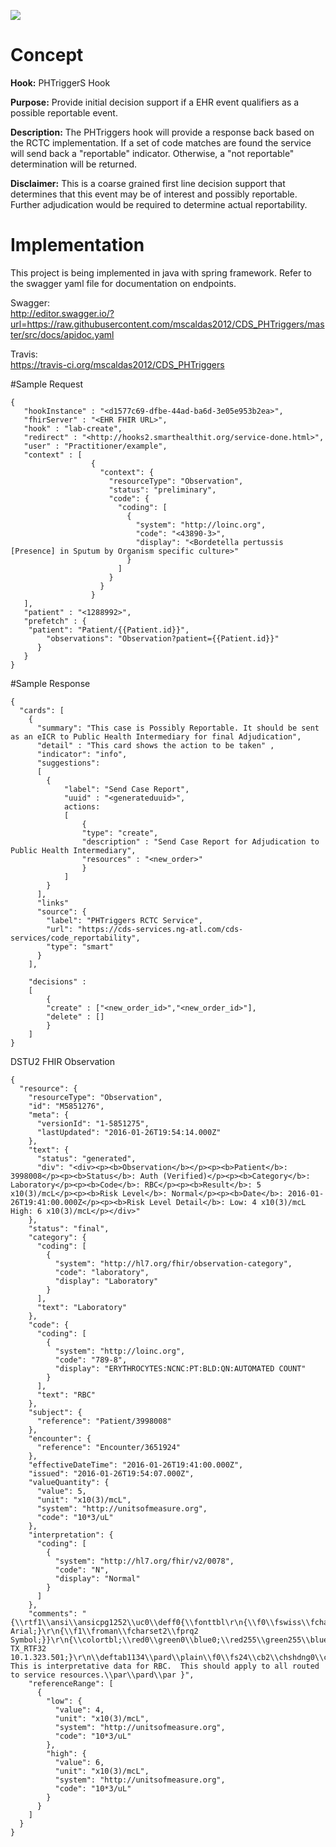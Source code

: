 <a href="https://travis-ci.org/mscaldas2012/CDS_PHTriggers"><img src="https://travis-ci.org/mscaldas2012/CDS_PHTriggers.svg?branch=master"></img></a>
# Concept

**Hook:** PHTriggerS Hook

**Purpose:** Provide initial decision support if a EHR event qualifiers as a possible reportable event.

**Description:** The PHTriggers hook will provide a response back based on the RCTC implementation. If a set of code
matches are found the service will send back a "reportable" indicator. Otherwise, a "not reportable" determination will 
be returned.

**Disclaimer:** This is a coarse grained first line decision support that determines that this event may be
of interest and possibly reportable. Further adjudication would be required to determine actual reportability.

# Implementation

This project is being implemented in java with spring framework. Refer to the swagger yaml file for documentation on
endpoints.

Swagger:<BR>
http://editor.swagger.io/?url=https://raw.githubusercontent.com/mscaldas2012/CDS_PHTriggers/master/src/docs/apidoc.yaml


Travis:<BR>
https://travis-ci.org/mscaldas2012/CDS_PHTriggers

#Sample Request
```
{
   "hookInstance" : "<d1577c69-dfbe-44ad-ba6d-3e05e953b2ea>",
   "fhirServer" : "<EHR FHIR URL>",
   "hook" : "lab-create",
   "redirect" : "<http://hooks2.smarthealthit.org/service-done.html>",
   "user" : "Practitioner/example",
   "context" : [
                  {
                    "context": {
                      "resourceType": "Observation",
                      "status": "preliminary",
                      "code": {
                        "coding": [
                          {
                            "system": "http://loinc.org",
                            "code": "<43890-3>",
                            "display": "<Bordetella pertussis [Presence] in Sputum by Organism specific culture>"
                          }
                        ]
                      }
                    }
                  }
   ],
   "patient" : "<1288992>",
   "prefetch" : {   
   	"patient": "Patient/{{Patient.id}}",
        "observations": "Observation?patient={{Patient.id}}"
      }
   }
}
```


#Sample Response
```
{
  "cards": [
	{
      "summary": "This case is Possibly Reportable. It should be sent as an eICR to Public Health Intermediary for final Adjudication",
      "detail" : "This card shows the action to be taken" ,
      "indicator": "info",
      "suggestions":
      [
      	{
      		"label": "Send Case Report",
      		"uuid" : "<generateduuid>",
      		actions: 
      		[
      			{
   				"type": "create",
   				"description" : "Send Case Report for Adjudication to Public Health Intermediary", 
   				"resources" : "<new_order>"
      			}
      		]
      	}
      ],
      "links"
      "source": {
        "label": "PHTriggers RCTC Service",
        "url": "https://cds-services.ng-atl.com/cds-services/code_reportability",
        "type": "smart"
      }
    ],

    "decisions" : 
    [
    	{
    	"create" : ["<new_order_id>","<new_order_id>"],
    	"delete" : []
    	}
	]
}

```

DSTU2 FHIR Observation

```
{
  "resource": {
    "resourceType": "Observation",
    "id": "M5851276",
    "meta": {
      "versionId": "1-5851275",
      "lastUpdated": "2016-01-26T19:54:14.000Z"
    },
    "text": {
      "status": "generated",
      "div": "<div><p><b>Observation</b></p><p><b>Patient</b>: 3998008</p><p><b>Status</b>: Auth (Verified)</p><p><b>Category</b>: Laboratory</p><p><b>Code</b>: RBC</p><p><b>Result</b>: 5 x10(3)/mcL</p><p><b>Risk Level</b>: Normal</p><p><b>Date</b>: 2016-01-26T19:41:00.000Z</p><p><b>Risk Level Detail</b>: Low: 4 x10(3)/mcL High: 6 x10(3)/mcL</p></div>"
    },
    "status": "final",
    "category": {
      "coding": [
        {
          "system": "http://hl7.org/fhir/observation-category",
          "code": "laboratory",
          "display": "Laboratory"
        }
      ],
      "text": "Laboratory"
    },
    "code": {
      "coding": [
        {
          "system": "http://loinc.org",
          "code": "789-8",
          "display": "ERYTHROCYTES:NCNC:PT:BLD:QN:AUTOMATED COUNT"
        }
      ],
      "text": "RBC"
    },
    "subject": {
      "reference": "Patient/3998008"
    },
    "encounter": {
      "reference": "Encounter/3651924"
    },
    "effectiveDateTime": "2016-01-26T19:41:00.000Z",
    "issued": "2016-01-26T19:54:07.000Z",
    "valueQuantity": {
      "value": 5,
      "unit": "x10(3)/mcL",
      "system": "http://unitsofmeasure.org",
      "code": "10*3/uL"
    },
    "interpretation": {
      "coding": [
        {
          "system": "http://hl7.org/fhir/v2/0078",
          "code": "N",
          "display": "Normal"
        }
      ]
    },
    "comments": "{\\rtf1\\ansi\\ansicpg1252\\uc0\\deff0{\\fonttbl\r\n{\\f0\\fswiss\\fcharset0\\fprq2 Arial;}\r\n{\\f1\\froman\\fcharset2\\fprq2 Symbol;}}\r\n{\\colortbl;\\red0\\green0\\blue0;\\red255\\green255\\blue255;}\r\n{\\*\\generator TX_RTF32 10.1.323.501;}\r\n\\deftab1134\\pard\\plain\\f0\\fs24\\cb2\\chshdng0\\chcfpat0\\chcbpat2 This is interpretative data for RBC.  This should apply to all routed to service resources.\\par\\pard\\par }",
    "referenceRange": [
      {
        "low": {
          "value": 4,
          "unit": "x10(3)/mcL",
          "system": "http://unitsofmeasure.org",
          "code": "10*3/uL"
        },
        "high": {
          "value": 6,
          "unit": "x10(3)/mcL",
          "system": "http://unitsofmeasure.org",
          "code": "10*3/uL"
        }
      }
    ]
  }
}
```
